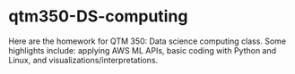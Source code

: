 # qtm350-DS-computing

Here are the homework for QTM 350: Data science computing class. Some highlights include: applying AWS ML APIs, basic coding with Python and Linux, and visualizations/interpretations. 

